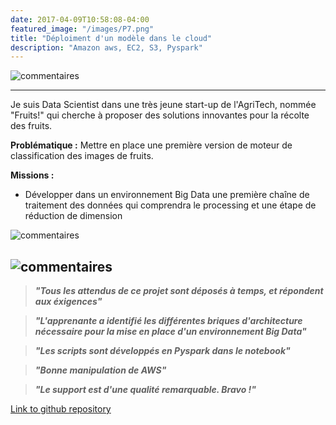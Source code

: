 ```yaml
---
date: 2017-04-09T10:58:08-04:00
featured_image: "/images/P7.png"
title: "Déploiment d'un modèle dans le cloud"
description: "Amazon aws, EC2, S3, Pyspark"
---
```

![commentaires](/images/CompetencesP7.PNG "commentaires")

---

Je suis Data Scientist dans une très jeune start-up de l'AgriTech, nommée "Fruits!" qui cherche à proposer des solutions innovantes pour la récolte des fruits.

**Problématique :**
Mettre en place une première version de moteur de classification des images de fruits.

**Missions :**
 - Développer dans un environnement Big Data une première chaîne de traitement des données qui comprendra le processing et une étape de réduction de dimension


![commentaires](/images/P7_aws.png)

![commentaires](/images/P7_class.png)
---

>***"Tous les attendus de ce projet sont déposés à temps, et répondent aux éxigences"***

>***"L'apprenante a identifié les différentes briques d'architecture nécessaire pour la mise en place d'un environnement Big Data"***

>***"Les scripts sont développés en Pyspark dans le notebook"***

>***"Bonne manipulation  de AWS"***

>***"Le support est d'une qualité remarquable. Bravo !"***

[Link to github repository](https://github.com/Hajoura91coding/Projet_7)
